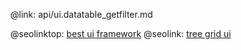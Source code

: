 @link: api/ui.datatable_getfilter.md

@seolinktop: [best ui framework](https://webix.com)
@seolink: [tree grid ui](https://webix.com/widget/treetable/)